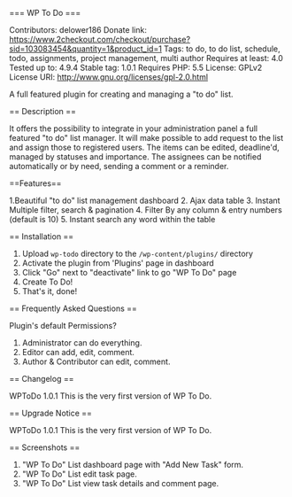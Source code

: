 === WP To Do ===

Contributors: delower186
Donate link: https://www.2checkout.com/checkout/purchase?sid=103083454&quantity=1&product_id=1
Tags: to do, to do list, schedule, todo, assignments, project management, multi author
Requires at least: 4.0
Tested up to: 4.9.4
Stable tag: 1.0.1
Requires PHP: 5.5
License: GPLv2
License URI: http://www.gnu.org/licenses/gpl-2.0.html

A full featured plugin for creating and managing a "to do" list.

== Description ==

It offers the possibility to integrate in your administration panel 
a full featured "to do" list manager. It will make possible to add request 
to the list and assign those to registered users. The items can be edited, 
deadline'd, managed by statuses and importance. The assignees can be notified 
automatically or by need, sending a comment or a reminder.

==Features==

1.Beautiful "to do" list management dashboard
2. Ajax data table
3. Instant Multiple filter, search & pagination
4. Filter By any column & entry numbers (default is 10)
5. Instant search any word within the table

== Installation ==

1. Upload `wp-todo` directory to the `/wp-content/plugins/` directory
2. Activate the plugin from 'Plugins' page in dashboard 
3. Click "Go" next to "deactivate" link to go "WP To Do" page
4. Create To Do!
5. That's it, done!


== Frequently Asked Questions ==

Plugin's default Permissions?
1. Administrator can do everything.
2. Editor can add, edit, comment.
3. Author & Contributor can edit, comment.

== Changelog ==

WPToDo 1.0.1
This is the very first version of WP To Do.

== Upgrade Notice ==

WPToDo 1.0.1
This is the very first version of WP To Do.

== Screenshots ==

1. "WP To Do" List dashboard page with "Add New Task" form.
2. "WP To Do" List edit task page.
3. "WP To Do" List view task details and comment page.
